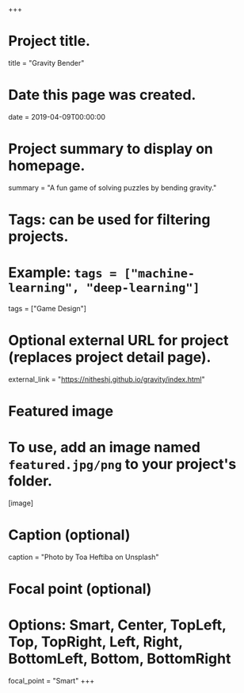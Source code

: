 +++
# Project title.
title = "Gravity Bender"

# Date this page was created.
date = 2019-04-09T00:00:00

# Project summary to display on homepage.
summary = "A fun game of solving puzzles by bending gravity."

# Tags: can be used for filtering projects.
# Example: `tags = ["machine-learning", "deep-learning"]`
tags = ["Game Design"]

# Optional external URL for project (replaces project detail page).
external_link = "https://nitheshj.github.io/gravity/index.html"

# Featured image
# To use, add an image named `featured.jpg/png` to your project's folder. 
[image]
  # Caption (optional)
  caption = "Photo by Toa Heftiba on Unsplash"

  # Focal point (optional)
  # Options: Smart, Center, TopLeft, Top, TopRight, Left, Right, BottomLeft, Bottom, BottomRight
  focal_point = "Smart"
+++
